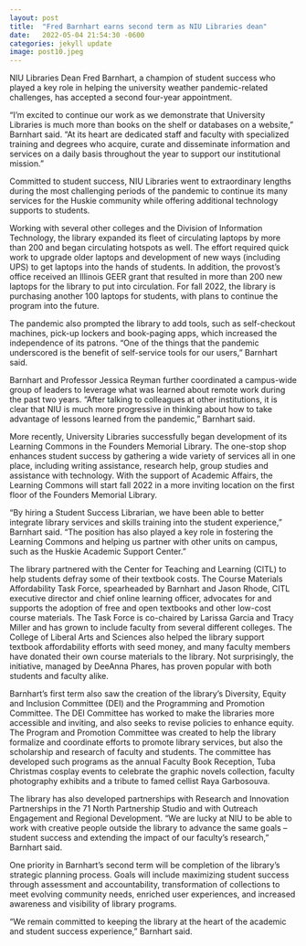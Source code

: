 ```yaml
---
layout: post
title:  "Fred Barnhart earns second term as NIU Libraries dean"
date:   2022-05-04 21:54:30 -0600
categories: jekyll update
image: post10.jpeg
---
```

NIU Libraries Dean Fred Barnhart, a champion of student success who played a key role in helping the university weather pandemic-related challenges, has accepted a second four-year appointment.

“I’m excited to continue our work as we demonstrate that University Libraries is much more than books on the shelf or databases on a website,” Barnhart said. “At its heart are dedicated staff and faculty with specialized training and degrees who acquire, curate and disseminate information and services on a daily basis throughout the year to support our institutional mission.”

Committed to student success, NIU Libraries went to extraordinary lengths during the most challenging periods of the pandemic to continue its many services for the Huskie community while offering additional technology supports to students.

Working with several other colleges and the Division of Information Technology, the library expanded its fleet of circulating laptops by more than 200 and began circulating hotspots as well. The effort required quick work to upgrade older laptops and development of new ways (including UPS) to get laptops into the hands of students. In addition, the provost’s office received an Illinois GEER grant that resulted in more than 200 new laptops for the library to put into circulation. For fall 2022, the library is purchasing another 100 laptops for students, with plans to continue the program into the future.

The pandemic also prompted the library to add tools, such as self-checkout machines, pick-up lockers and book-paging apps, which increased the independence of its patrons. “One of the things that the pandemic underscored is the benefit of self-service tools for our users,” Barnhart said.

Barnhart and Professor Jessica Reyman further coordinated a campus-wide group of leaders to leverage what was learned about remote work during the past two years. “After talking to colleagues at other institutions, it is clear that NIU is much more progressive in thinking about how to take advantage of lessons learned from the pandemic,” Barnhart said.

More recently, University Libraries successfully began development of its Learning Commons in the Founders Memorial Library. The one-stop shop enhances student success by gathering a wide variety of services all in one place, including writing assistance, research help, group studies and assistance with technology. With the support of Academic Affairs, the Learning Commons will start fall 2022 in a more inviting location on the first floor of the Founders Memorial Library.

“By hiring a Student Success Librarian, we have been able to better integrate library services and skills training into the student experience,” Barnhart said. “The position has also played a key role in fostering the Learning Commons and helping us partner with other units on campus, such as the Huskie Academic Support Center.”

The library partnered with the Center for Teaching and Learning (CITL) to help students defray some of their textbook costs. The Course Materials Affordability Task Force, spearheaded by Barnhart and Jason Rhode, CITL executive director and chief online learning officer, advocates for and supports the adoption of free and open textbooks and other low-cost course materials. The Task Force is co-chaired by Larissa Garcia and Tracy Miller and has grown to include faculty from several different colleges. The College of Liberal Arts and Sciences also helped the library support textbook affordability efforts with seed money, and many faculty members have donated their own course materials to the library. Not surprisingly, the initiative, managed by DeeAnna Phares, has proven popular with both students and faculty alike.

Barnhart’s first term also saw the creation of the library’s Diversity, Equity and Inclusion Committee (DEI) and the Programming and Promotion Committee. The DEI Committee has worked to make the libraries more accessible and inviting, and also seeks to revise policies to enhance equity. The Program and Promotion Committee was created to help the library formalize and coordinate efforts to promote library services, but also the scholarship and research of faculty and students. The committee has developed such programs as the annual Faculty Book Reception, Tuba Christmas cosplay events to celebrate the graphic novels collection, faculty photography exhibits and a tribute to famed cellist Raya Garbosouva.

The library has also developed partnerships with Research and Innovation Partnerships in the 71 North Partnership Studio and with Outreach Engagement and Regional Development. “We are lucky at NIU to be able to work with creative people outside the library to advance the same goals – student success and extending the impact of our faculty’s research,” Barnhart said.

One priority in Barnhart’s second term will be completion of the library’s strategic planning process. Goals will include maximizing student success through assessment and accountability, transformation of collections to meet evolving community needs, enriched user experiences, and increased awareness and visibility of library programs.

“We remain committed to keeping the library at the heart of the academic and student success experience,” Barnhart said.